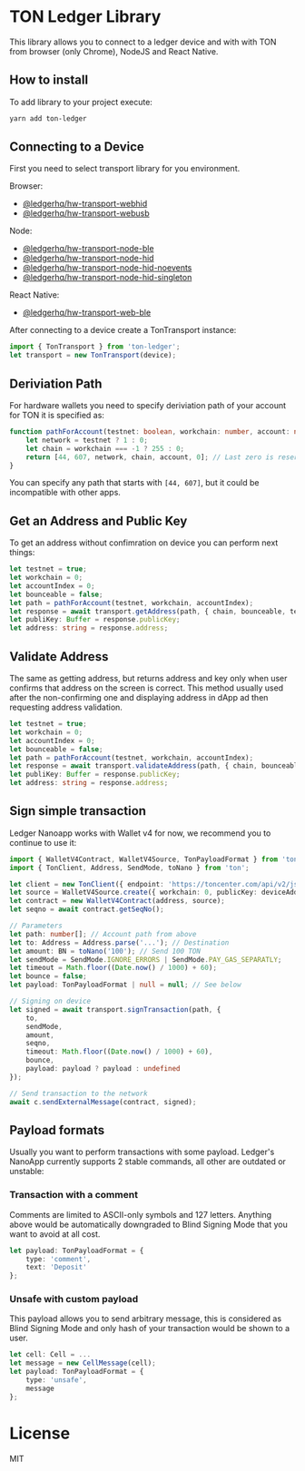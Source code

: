 # TON Ledger Library

This library allows you to connect to a ledger device and with with TON from browser (only Chrome), NodeJS and React Native.

## How to install

To add library to your project execute: 

```bash
yarn add ton-ledger
```

## Connecting to a Device

First you need to select transport library for you environment.

Browser:
* [@ledgerhq/hw-transport-webhid](https://www.npmjs.com/package/@ledgerhq/hw-transport-webhid)
* [@ledgerhq/hw-transport-webusb](https://www.npmjs.com/package/@ledgerhq/hw-transport-webusb)

Node:
* [@ledgerhq/hw-transport-node-ble](https://www.npmjs.com/package/@ledgerhq/hw-transport-node-ble)
* [@ledgerhq/hw-transport-node-hid](https://www.npmjs.com/package/@ledgerhq/hw-transport-node-hid)
* [@ledgerhq/hw-transport-node-hid-noevents](https://www.npmjs.com/package/@ledgerhq/hw-transport-node-hid-noevents)
* [@ledgerhq/hw-transport-node-hid-singleton](https://www.npmjs.com/package/@ledgerhq/hw-transport-node-hid-singleton)

React Native:
* [@ledgerhq/hw-transport-web-ble](https://www.npmjs.com/package/@ledgerhq/hw-transport-web-ble)

After connecting to a device create a TonTransport instance:
```typescript
import { TonTransport } from 'ton-ledger';
let transport = new TonTransport(device);
```

## Deriviation Path

For hardware wallets you need to specify deriviation path of your account for TON it is specified as:

```typescript
function pathForAccount(testnet: boolean, workchain: number, account: number) {
    let network = testnet ? 1 : 0;
    let chain = workchain === -1 ? 255 : 0;
    return [44, 607, network, chain, account, 0]; // Last zero is reserved for alternative wallet contracts
}
```

You can specify any path that starts with `[44, 607]`, but it could be incompatible with other apps.

## Get an Address and Public Key

To get an address without confimration on device you can perform next things:

```typescript
let testnet = true;
let workchain = 0;
let accountIndex = 0;
let bounceable = false;
let path = pathForAccount(testnet, workchain, accountIndex);
let response = await transport.getAddress(path, { chain, bounceable, testOnly: testnet });
let publiKey: Buffer = response.publicKey;
let address: string = response.address;
```

## Validate Address

The same as getting address, but returns address and key only when user confirms that address on the screen is correct. This method usually used after the non-confirming one and displaying address in dApp ad then requesting address validation.

```typescript
let testnet = true;
let workchain = 0;
let accountIndex = 0;
let bounceable = false;
let path = pathForAccount(testnet, workchain, accountIndex);
let response = await transport.validateAddress(path, { chain, bounceable, testOnly: testnet });
let publiKey: Buffer = response.publicKey;
let address: string = response.address;
```

## Sign simple transaction

Ledger Nanoapp works with Wallet v4 for now, we recommend you to continue to use it:

```typescript
import { WalletV4Contract, WalletV4Source, TonPayloadFormat } from 'ton-contracts';
import { TonClient, Address, SendMode, toNano } from 'ton';

let client = new TonClient({ endpoint: 'https://toncenter.com/api/v2/jsonRPC' }};
let source = WalletV4Source.create({ workchain: 0, publicKey: deviceAddress.publicKey });
let contract = new WalletV4Contract(address, source);
let seqno = await contract.getSeqNo();

// Parameters
let path: number[]; // Account path from above
let to: Address = Address.parse('...'); // Destination
let amount: BN = toNano('100'); // Send 100 TON
let sendMode = SendMode.IGNORE_ERRORS | SendMode.PAY_GAS_SEPARATLY;
let timeout = Math.floor((Date.now() / 1000) + 60);
let bounce = false;
let payload: TonPayloadFormat | null = null; // See below

// Signing on device
let signed = await transport.signTransaction(path, {
    to,
    sendMode,
    amount,
    seqno,
    timeout: Math.floor((Date.now() / 1000) + 60),
    bounce,
    payload: payload ? payload : undefined
});

// Send transaction to the network
await c.sendExternalMessage(contract, signed);

```

## Payload formats

Usually you want to perform transactions with some payload. Ledger's NanoApp currently supports 2 stable commands, all other are outdated or unstable:

### Transaction with a comment
Comments are limited to ASCII-only symbols and 127 letters. Anything above would be automatically downgraded to Blind Signing Mode that you want to avoid at all cost.

```typescript
let payload: TonPayloadFormat = {
    type: 'comment',
    text: 'Deposit'
};
```

### Unsafe with custom payload

This payload allows you to send arbitrary message, this is considered as Blind Signing Mode and only hash of your transaction would be shown to a user.

```typescript
let cell: Cell = ...
let message = new CellMessage(cell);
let payload: TonPayloadFormat = {
    type: 'unsafe',
    message
};
```

# License

MIT
